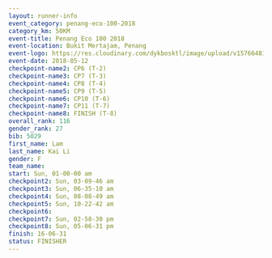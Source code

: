 ```yaml
--- 
layout: runner-info 
event_category: penang-eco-100-2018 
category_km: 50KM 
event-title: Penang Eco 100 2018 
event-location: Bukit Mertajam, Penang 
event-logo: https://res.cloudinary.com/dykbosktl/image/upload/v1576648106/Logo/Logo_lovxhg.jpg 
event-date: 2018-05-12 
checkpoint-name2: CP6 (T-2) 
checkpoint-name3: CP7 (T-3) 
checkpoint-name4: CP8 (T-4) 
checkpoint-name5: CP9 (T-5) 
checkpoint-name6: CP10 (T-6) 
checkpoint-name7: CP11 (T-7) 
checkpoint-name8: FINISH (T-8) 
overall_rank: 116
gender_rank: 27
bib: 5029
first_name: Lam
last_name: Kai Li
gender: F
team_name: 
start: Sun, 01-00-00 am
checkpoint2: Sun, 03-09-46 am
checkpoint3: Sun, 06-35-10 am
checkpoint4: Sun, 08-08-49 am
checkpoint5: Sun, 10-22-42 am
checkpoint6: 
checkpoint7: Sun, 02-58-30 pm
checkpoint8: Sun, 05-06-31 pm
finish: 16-06-31
status: FINISHER
--- 
```

